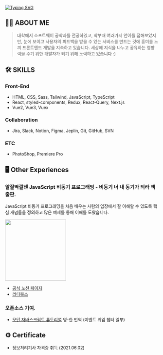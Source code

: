 [![Typing SVG](https://readme-typing-svg.herokuapp.com?font=Roboto&size=35&duration=4500&color=000000&background=2936BB00&vCenter=true&width=600&height=60&lines=Hi+there!+I'm+Kyeong+hoon+Chu%F0%9F%91%8B;I'm+Front-End+Developer%F0%9F%96%A5%EF%B8%8F++)](https://git.io/typing-svg)

## 🙋‍♂️ ABOUT ME

> 대학에서 소프트웨어 공학과를 전공하였고, 학부때 여러가지 언어를 접해보았지만, 눈에 보이고 사용자의 피드백을 받을 수 있는 서비스를 만드는 것에 흥미를 느껴 프론트엔드 개발을 지속하고 있습니다. 세상에 지식을 나누고 공유하는 영향력을 주기 위한 개발자가 되기 위해 노력하고 있습니다 :)

## 🛠 SKILLS

### Front-End

- HTML, CSS, Sass, Tailwind, JavaScript, TypeScript
- React, styled-components, Redux, React-Query, Next.js
- Vue2, Vue3, Vuex

### Collaboration

- Jira, Slack, Notion, Figma, Jeplin, Git, GitHub, SVN

### ETC

- PhotoShop, Premiere Pro

## 🖥️ Other Experiences

### 알잘딱깔센 JavaScript 비동기 프로그래밍 - 비동기 너 내 동기가 되라 책 출판.

JavaScript 비동기 프로그래밍을 처음 배우는 사람의 입장에서 잘 이해할 수 있도록 핵심 개념들을 정의하고 많은 예제를 통해 이해를 도왔습니다.

<img src='https://img.ridicdn.net/cover/2773000059/xxlarge?dpi=xxhdpi#1' width='200'/>

- [공식 노션 페이지](https://paullabworkspace.notion.site/JavaScript-e171d97722484860aa5b162afae83cb1)
- [리디북스](https://ridibooks.com/books/2773000059?_s=search&_q=%EC%95%8C%EC%9E%98%EB%94%B1%EA%B9%94%EC%84%BC&_rdt_sid=search&_rdt_idx=0)

### 오픈소스 기여.
- [모던 자바스크립트 튜토리얼](https://ko.javascript.info/) 영-한 번역 (이벤트 위임 챕터 일부)

## ⚙️ Certificate

- 정보처리기사 자격증 취득 (2021.06.02)
